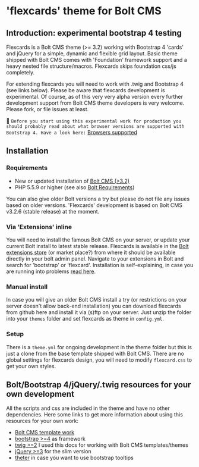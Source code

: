 # 'flexcards' theme for Bolt CMS

## Introduction: experimental bootstrap 4 testing
Flexcards is a Bolt CMS theme (>= 3.2) working with Bootstrap 4 'cards' and jQuery for a simple, dynamic and flexible grid layout. Basic theme shipped with Bolt CMS comes with 'Foundation' framework support and a heavy nested file structure/macros. Flexcards skips foundation css/js completely. 

For extending flexcards you will need to work with .twig and Bootstrap 4 (see links below). Please be aware that flexcards development is experimental. Of course, as of this very very alpha version every further development support from Bolt CMS theme developers is very welcome. Please fork, or file issues at least.

:no_bell: 
```Before you start using this experimental work for production you should probably read about what browser versions are supported with Bootstrap 4. Have a look here:``` 
[Browsers supported](http://v4-alpha.getbootstrap.com/getting-started/browsers-devices/)

## Installation

### Requirements
* New or updated installation of [Bolt CMS (>3.2)](http://www.bolt.cm)
* PHP 5.5.9 or higher (see also [Bolt Requirements](https://docs.bolt.cm/3.2/getting-started/requirements))

You can also give older Bolt versions a try but please do not file any issues based on older versions. 'Flexcards' development is based on Bolt CMS v3.2.6 (stable release) at the moment.

### Via 'Extensions' inline
You will need to install the famous Bolt CMS on your server, or update your current Bolt install to latest stable release. Flexcards is available in the [Bolt extensions store](https://market.bolt.cm/) (or market place?) from where it should be available directly in your bolt admin panel. Navigate to your extensions in Bolt and search for 'bootstrap' or 'flexcard'. Installation is self-explaining, in case you are running into problems [read here](https://docs.bolt.cm/3.2/extensions/introduction#installing-new-extensions).

### Manual install
In case you will give an older Bolt CMS install a try (or restrictions on your server doesn't allow back-end installation) you can download flexcards from github here and install it via (s)ftp on your server. Just unzip the folder into your `themes` folder and set flexcards as theme in `config.yml`.

### Setup
There is a `theme.yml` for ongoing development in the theme folder but this is just a clone from the base template shipped with Bolt CMS. There are no global settings for flexcards design, you will need to modify `flexcard.css` to get your own styles.

## Bolt/Bootstrap 4/jQuery/.twig resources for your own development
All the scripts and css are included in the theme and have no other dependencies. Here some links to get more information about using this resources for your own work:

 * [Bolt CMS template work](https://docs.bolt.cm/3.2/getting-started/introduction)
 * [bootstrap >=4](https://v4-alpha.getbootstrap.com/) as framework
 * [twig >=2](http://twig.sensiolabs.org/doc/2.x/) I used this docs for working with Bolt CMS templates/themes
 * [jQuery >=3](https://jquery.com/download/) for the slim version
 * [theter](http://tether.io/) in case you want to use bootstrap tooltips
